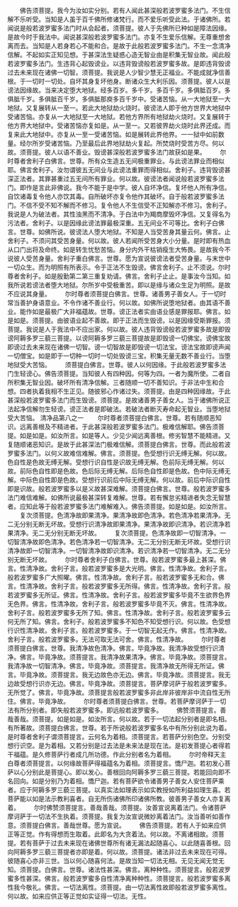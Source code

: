 <!-- { "loadSidebar": true } -->
　　佛告须菩提。我今为汝如实分别。若有人闻此甚深般若波罗蜜多法门。不生信解不乐听受。当知是人虽于百千佛所修诸梵行。而不爱乐听受此法。于诸佛所。若闻说是般若波罗蜜多法门时从会起者。须菩提。彼人于先佛所已种如是障法因缘。是故今时于我法中。闻说甚深般若波罗蜜多法门。亦复不生爱乐信解。无尊重想舍离而去。当知是人若身若心不能和合。是故于此般若波罗蜜多法门。不生一念清净信解。不起如实正知见想。于甚深法生疑惑心造无智业由是积集无智业故。闻此般若波罗蜜多法门。生违背心起毁谤业。以违背毁谤般若波罗蜜多故。是即违背毁谤过去未来现在诸佛一切智。须菩提。我说是人少智少慧无正福业。不能成就净信善根。于一切时一切处。自坏其身复坏他身。断诸众生大利乐因。须菩提。彼人以是谤法因缘故。当来决定堕大地狱。经多百岁。多千岁。多百千岁。多俱胝百岁。多俱胝千岁。多俱胝百千岁。多俱胝那庾多百千岁中。受诸苦恼。从一大地狱至一大地狱。又复展转从一至一。若此大地狱劫火烧时。彼谤法人即于他方世界大地狱中受诸苦恼。亦复从一大地狱至一大地狱。若他方界所有地狱劫火烧时。又复展转于他方界大地狱中。受诸苦恼亦复如是。从一至一。又若彼界劫火烧时此界还成。而复来此大地狱中。亦复从一至一受诸苦恼。如是展转此界他界。一一狱中如前数量。经尔所岁受诸苦恼。乃至最后此界地狱劫火复起。所焚烧时受苦方尽。何以故。须菩提。彼人以语不善业。毁谤甚深般若波罗蜜多法门故获如是果。
　　尔时尊者舍利子白佛言。世尊。所有众生造五无间极重罪业。与此谤法罪业而相似耶。佛言舍利子。汝勿谓彼五无间业与此谤法重罪而得相似。舍利子。违背毁谤甚深正法者。其罪甚重过五无间所有罪业。何以故。彼谤法者闻说般若波罗蜜多法门。即作是言此非佛说。我今不能于是中学。彼人自坏净信。复坏他人所有净信。自饮诸毒复令他人亦饮其毒。自所破坏亦复令他作其破坏。自于般若波罗蜜多法门。不信不受不知不解而不修习。复令他人不生信受不正知解亦不修习。舍利子。我说是人为破法者。其性浊黑而不清净。于白法中为羯商摩毁坏净信。又复得名为污法者。舍利子。以是因缘此谤法罪最极深重。五无间业不可等比。舍利子白佛言。世尊。如佛所说。彼谤法人堕大地狱。不知是人当受苦身其量云何。佛言。止舍利子。不须问其受苦身量。何以故。彼人若闻所受苦身大小分量。是时即有热血从口门出将及命终。如是转生忧愁苦恼。身分内外干枯销瘦生大怖畏。是故我今不说彼人受苦身量。舍利子重白佛言。世尊。愿为宣说彼谤法者受苦身量。与末世中一切众生。而为明照有所表示。令于正法不生毁谤。佛言舍利子。止不须说。尔时尊者舍利子。如是殷勤第二第三重复劝请。佛言。舍利子止止。是事汝今当知。如我所说若谤法者堕大地狱。尔所岁中受极重苦。即以是缘与诸众生足为明照。是故不应说其身量。
　　尔时尊者须菩提白佛言。世尊。诸善男子善女人。于一切时常当善护身语意业。不令作诸不善业行。何以故。如佛所说堕地狱者。由其语不善业。能作如是最极广大非福蕴故。世尊。谤正法者实由语业感是罪报耶。佛言。如是如是。须菩提。由彼语业起不善故。即于正法而生毁谤。以是因缘受斯罪报。须菩提。我说是人于我法中不应出家。何以故。彼人违背毁谤般若波罗蜜多故是即毁谤阿耨多罗三藐三菩提。以谤阿耨多罗三藐三菩提故是即毁谤一切佛宝。谤佛宝故即谤过去未来现在诸佛一切智。谤一切智故是即毁谤一切法宝。谤法宝故即谤声闻一切僧宝。如是即于一切种一切时一切处毁谤三宝。积集无量无数不善业行。当堕地狱受大苦恼。
　　须菩提白佛言。世尊。彼人以何因缘。于此般若波罗蜜多法门生轻谤心。佛告须菩提。当知彼人有四种因。何等为四。一者为魔所使。二者自所积集无智业因。破坏所有清净信解。三者随顺一切不善知识。于非法中生和合想。四者执着我相不生正见。随彼邪心作诸过失。须菩提。由是四种因缘故。于此甚深般若波罗蜜多法门而生毁谤。须菩提。是故诸善男子善女人。当于诸佛所说正法起净信解勿生轻谤。谤正法者是即破法。若破法者断灭寿命起无智业。当堕地狱受大苦恼。
清净品第八之一
　　尔时尊者须菩提白佛言。世尊。若有随顺恶知识。远离善根及不精进者。于此甚深般若波罗蜜多法门。极难信解耶。佛告须菩提。如是如是。如汝所言。如是等人。少见少闻远离善根。修劣智慧不能精进。又复随顺诸恶知识。是故于此甚深法门极难信解。须菩提白佛言。世尊。而此般若波罗蜜多法门。以何义故难信难解。佛言。须菩提。色受想行识无缚无解。何以故。色自性是色故无缚无解。受想行识自性是识故无缚无解。色前际无缚无解。何以故。前际色自性即是色故。色后际无缚无解。后际色自性即是色故。色中际无缚无解。中际色自性即是色故。受想行识前后中际无缚无解。何以故。前后中际识自性即是识故。般若波罗蜜多以是义故甚深难解。须菩提白佛言。世尊。般若波罗蜜多法门难信难解。如佛所说最极甚深转复难解。世尊。若有懈怠劣精进者失念无智慧者。应知此等于般若波罗蜜多法门难解难入。佛告须菩提。如是如是。如汝所言。
　　复次须菩提。色清净故即果清净。果清净故即色清净。若色清净若果清净。无二无分别无断无坏故。受想行识清净故即果清净。果清净故即识清净。若识清净若果清净。无二无分别无断无坏故。
　　复次须菩提。色清净故即一切智清净。一切智清净故即色清净。若色清净若一切智清净。无二无分别无断无坏故。受想行识清净故即一切智清净。一切智清净故即识清净。若识清净若一切智清净。无二无分别无断无坏故。
　　尔时尊者舍利子白佛言。世尊。般若波罗蜜多最上甚深。佛言。性清净故。舍利子言。般若波罗蜜多是大光明。佛言。性清净故。舍利子言。般若波罗蜜多广大照曜。佛言。性清净故。舍利子言。般若波罗蜜多无和合。佛言。性清净故。舍利子言。般若波罗蜜多无所得。佛言。性清净故。舍利子言。般若波罗蜜多无所证。佛言。性清净故。舍利子言。般若波罗蜜多毕竟不生欲界色界无色界。佛言。性清净故。舍利子言。般若波罗蜜多毕竟不灭。佛言。性清净故。舍利子言。般若波罗蜜多无所了知。佛言。性清净故。舍利子言。般若波罗蜜多云何无所了知。佛言。舍利子。般若波罗蜜多不知色不知受想行识。何以故。色受想行识性清净故。舍利子言。般若波罗蜜多。于一切智无起无作。佛言。性清净故。舍利子言。般若波罗蜜多。无法可取无法可舍。佛言。性清净故。
　　尔时尊者须菩提白佛言。世尊。我清净故色清净。佛言。毕竟净故。我清净故受想行识清净。佛言。毕竟净故。须菩提言。我清净故果清净。佛言。毕竟净故。须菩提言。我清净故一切智清净。佛言。毕竟净故。须菩提言。我清净故无所得无所证。佛言。毕竟净故。须菩提言。我无边故色亦无边。佛言。毕竟净故。须菩提言。我无边故受想行识亦无边。佛言。毕竟净故。须菩提言。菩萨摩诃萨于般若波罗蜜多。无所觉了。佛言。毕竟净故。须菩提言般若波罗蜜多非此岸非彼岸非中流自性无所住。佛言。毕竟净故。
　　尔时尊者须菩提白佛言。世尊。若菩萨摩诃萨于一切法有所分别者。即失般若波罗蜜多。即远般若波罗蜜多。
　　佛赞须菩提言。善哉善哉。须菩提。如是如是。如汝所言。何以故。若于一切法起分别者是即名相。有所著故。须菩提白佛言。世尊。若于所说般若波罗蜜多名中有所分别此说为着。是时尊者舍利子谓须菩提言。云何名为着相。须菩提言。若菩萨分别色空。分别受想行识空。是为着相。又若分别是过去法是未来法是现在法。是初发菩提心者得若干福蕴。是久修菩萨行者成几所功德。作此分别者名为着相。
　　尔时帝释天主白尊者须菩提言。以何缘故菩萨得福蕴名为着相。须菩提言。憍尸迦。若初发心菩萨以心分别此是菩提心。即以发心。善根回向阿耨多罗三藐三菩提。若能回向即不名回向。如是分别乃为着相。憍尸迦。若有菩萨欲令诸善男子善女人安住菩萨乘者。应于阿耨多罗三藐三菩提。以真实法如理表示如实教授如所利益如理生喜。若菩萨能以如是法示教利喜者。自无所伤诸佛所印诸佛所教。彼善男子善女人亦复离着。
　　尔时佛赞须菩提言。善哉善哉。须菩提。汝善宣说离着法门。令诸菩萨摩诃萨于一切法不生执着。须菩提。我复为汝宣说微妙离着法门。汝当善听如善作意。须菩提白佛言。善哉世尊。愿为宣说。
　　佛告须菩提。若有人于如来应供正等正觉。作有得想而生取着。此即名为大贪着法。何以故。不离诸相故。须菩提。若有菩萨于过去未来现在诸佛世尊所有诸无漏法起随喜心。以此随喜善根。回向阿耨多罗三藐三菩提者亦即是着。何以故。须菩提。诸法非过去未来现在可得。彼随喜心亦非三世。当以何心随喜何法。是故当知一切法无相。无见无闻无觉无知。须菩提。白佛言。世尊。诸法性甚深。佛言。离种种性。须菩提言。般若波罗蜜多性甚深。佛言。般若波罗蜜多自性清净离种种性。须菩提言。般若波罗蜜多离性我今敬礼。佛言。一切法离性。须菩提。由一切法离性故即般若波罗蜜多离性。何以故。如来应供正等正觉如实证得一切法。无性。
